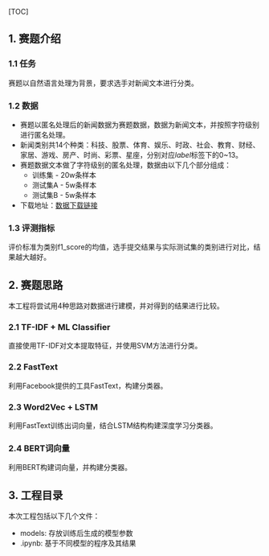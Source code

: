 [TOC]

## 1. 赛题介绍

### 1.1 任务
赛题以自然语言处理为背景，要求选手对新闻文本进行分类。

### 1.2 数据
+ 赛题以匿名处理后的新闻数据为赛题数据，数据为新闻文本，并按照字符级别进行匿名处理。
+ 新闻类别共14个种类：科技、股票、体育、娱乐、时政、社会、教育、财经、家居、游戏、房产、时尚、彩票、星座，分别对应*label*标签下的0~13。
+ 赛题数据文本做了字符级别的匿名处理，数据由以下几个部分组成：
    + 训练集  - 20w条样本
    + 测试集A - 5w条样本
    + 测试集B - 5w条样本
+ 下载地址：[数据下载链接](https://www.kaggle.com/shaobo1103/news-classification)

### 1.3 评测指标
评价标准为类别f1_score的均值，选手提交结果与实际测试集的类别进行对比，结果越大越好。


## 2. 赛题思路

本工程将尝试用4种思路对数据进行建模，并对得到的结果进行比较。

### 2.1 TF-IDF + ML Classifier
直接使用TF-IDF对文本提取特征，并使用SVM方法进行分类。

### 2.2 FastText
利用Facebook提供的工具FastText，构建分类器。

### 2.3 Word2Vec + LSTM
利用FastText训练出词向量，结合LSTM结构构建深度学习分类器。

### 2.4 BERT词向量
利用BERT构建词向量，并构建分类器。


## 3. 工程目录

本次工程包括以下几个文件：
+ models: 存放训练后生成的模型参数
+ .ipynb: 基于不同模型的程序及其结果

